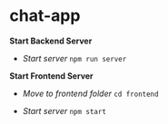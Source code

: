
# chat-app

**Start Backend Server**

 - *Start server*
`npm run server`

**Start Frontend Server**

 - *Move to frontend folder*
`cd frontend`

 - *Start server*
`npm start`

